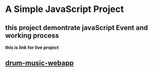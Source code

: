 # A Simple JavaScript Project
## this project demontrate javaScript Event and working process

**this is link for live project**

## [drum-music-webapp](https://drum-music-app.netlify.app/)

